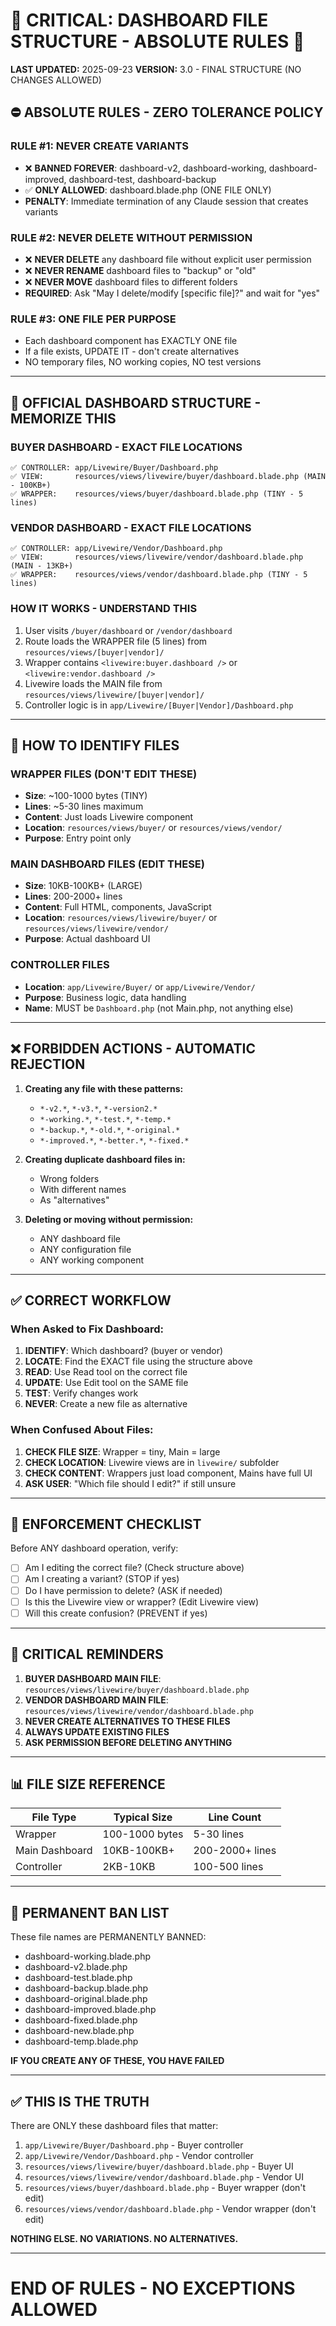 # 🚨 CRITICAL: DASHBOARD FILE STRUCTURE - ABSOLUTE RULES 🚨

**LAST UPDATED:** 2025-09-23
**VERSION:** 3.0 - FINAL STRUCTURE (NO CHANGES ALLOWED)

## ⛔ ABSOLUTE RULES - ZERO TOLERANCE POLICY

### RULE #1: NEVER CREATE VARIANTS
- ❌ **BANNED FOREVER**: dashboard-v2, dashboard-working, dashboard-improved, dashboard-test, dashboard-backup
- ✅ **ONLY ALLOWED**: dashboard.blade.php (ONE FILE ONLY)
- **PENALTY**: Immediate termination of any Claude session that creates variants

### RULE #2: NEVER DELETE WITHOUT PERMISSION
- ❌ **NEVER DELETE** any dashboard file without explicit user permission
- ❌ **NEVER RENAME** dashboard files to "backup" or "old"
- ❌ **NEVER MOVE** dashboard files to different folders
- **REQUIRED**: Ask "May I delete/modify [specific file]?" and wait for "yes"

### RULE #3: ONE FILE PER PURPOSE
- Each dashboard component has EXACTLY ONE file
- If a file exists, UPDATE IT - don't create alternatives
- NO temporary files, NO working copies, NO test versions

---

## 📁 OFFICIAL DASHBOARD STRUCTURE - MEMORIZE THIS

### BUYER DASHBOARD - EXACT FILE LOCATIONS
```
✅ CONTROLLER: app/Livewire/Buyer/Dashboard.php
✅ VIEW:       resources/views/livewire/buyer/dashboard.blade.php (MAIN - 100KB+)
✅ WRAPPER:    resources/views/buyer/dashboard.blade.php (TINY - 5 lines)
```

### VENDOR DASHBOARD - EXACT FILE LOCATIONS
```
✅ CONTROLLER: app/Livewire/Vendor/Dashboard.php
✅ VIEW:       resources/views/livewire/vendor/dashboard.blade.php (MAIN - 13KB+)
✅ WRAPPER:    resources/views/vendor/dashboard.blade.php (TINY - 5 lines)
```

### HOW IT WORKS - UNDERSTAND THIS
1. User visits `/buyer/dashboard` or `/vendor/dashboard`
2. Route loads the WRAPPER file (5 lines) from `resources/views/[buyer|vendor]/`
3. Wrapper contains `<livewire:buyer.dashboard />` or `<livewire:vendor.dashboard />`
4. Livewire loads the MAIN file from `resources/views/livewire/[buyer|vendor]/`
5. Controller logic is in `app/Livewire/[Buyer|Vendor]/Dashboard.php`

---

## 🎯 HOW TO IDENTIFY FILES

### WRAPPER FILES (DON'T EDIT THESE)
- **Size**: ~100-1000 bytes (TINY)
- **Lines**: ~5-30 lines maximum
- **Content**: Just loads Livewire component
- **Location**: `resources/views/buyer/` or `resources/views/vendor/`
- **Purpose**: Entry point only

### MAIN DASHBOARD FILES (EDIT THESE)
- **Size**: 10KB-100KB+ (LARGE)
- **Lines**: 200-2000+ lines
- **Content**: Full HTML, components, JavaScript
- **Location**: `resources/views/livewire/buyer/` or `resources/views/livewire/vendor/`
- **Purpose**: Actual dashboard UI

### CONTROLLER FILES
- **Location**: `app/Livewire/Buyer/` or `app/Livewire/Vendor/`
- **Purpose**: Business logic, data handling
- **Name**: MUST be `Dashboard.php` (not Main.php, not anything else)

---

## ❌ FORBIDDEN ACTIONS - AUTOMATIC REJECTION

1. **Creating any file with these patterns:**
   - `*-v2.*`, `*-v3.*`, `*-version2.*`
   - `*-working.*`, `*-test.*`, `*-temp.*`
   - `*-backup.*`, `*-old.*`, `*-original.*`
   - `*-improved.*`, `*-better.*`, `*-fixed.*`

2. **Creating duplicate dashboard files in:**
   - Wrong folders
   - With different names
   - As "alternatives"

3. **Deleting or moving without permission:**
   - ANY dashboard file
   - ANY configuration file
   - ANY working component

---

## ✅ CORRECT WORKFLOW

### When Asked to Fix Dashboard:
1. **IDENTIFY**: Which dashboard? (buyer or vendor)
2. **LOCATE**: Find the EXACT file using the structure above
3. **READ**: Use Read tool on the correct file
4. **UPDATE**: Use Edit tool on the SAME file
5. **TEST**: Verify changes work
6. **NEVER**: Create a new file as alternative

### When Confused About Files:
1. **CHECK FILE SIZE**: Wrapper = tiny, Main = large
2. **CHECK LOCATION**: Livewire views are in `livewire/` subfolder
3. **CHECK CONTENT**: Wrappers just load component, Mains have full UI
4. **ASK USER**: "Which file should I edit?" if still unsure

---

## 📝 ENFORCEMENT CHECKLIST

Before ANY dashboard operation, verify:
- [ ] Am I editing the correct file? (Check structure above)
- [ ] Am I creating a variant? (STOP if yes)
- [ ] Do I have permission to delete? (ASK if needed)
- [ ] Is this the Livewire view or wrapper? (Edit Livewire view)
- [ ] Will this create confusion? (PREVENT if yes)

---

## 🔴 CRITICAL REMINDERS

1. **BUYER DASHBOARD MAIN FILE**: `resources/views/livewire/buyer/dashboard.blade.php`
2. **VENDOR DASHBOARD MAIN FILE**: `resources/views/livewire/vendor/dashboard.blade.php`
3. **NEVER CREATE ALTERNATIVES TO THESE FILES**
4. **ALWAYS UPDATE EXISTING FILES**
5. **ASK PERMISSION BEFORE DELETING ANYTHING**

---

## 📊 FILE SIZE REFERENCE

| File Type | Typical Size | Line Count |
|-----------|-------------|------------|
| Wrapper | 100-1000 bytes | 5-30 lines |
| Main Dashboard | 10KB-100KB+ | 200-2000+ lines |
| Controller | 2KB-10KB | 100-500 lines |

---

## 🚫 PERMANENT BAN LIST

These file names are PERMANENTLY BANNED:
- dashboard-working.blade.php
- dashboard-v2.blade.php
- dashboard-test.blade.php
- dashboard-backup.blade.php
- dashboard-original.blade.php
- dashboard-improved.blade.php
- dashboard-fixed.blade.php
- dashboard-new.blade.php
- dashboard-temp.blade.php

**IF YOU CREATE ANY OF THESE, YOU HAVE FAILED**

---

## ✅ THIS IS THE TRUTH

There are ONLY these dashboard files that matter:
1. `app/Livewire/Buyer/Dashboard.php` - Buyer controller
2. `app/Livewire/Vendor/Dashboard.php` - Vendor controller
3. `resources/views/livewire/buyer/dashboard.blade.php` - Buyer UI
4. `resources/views/livewire/vendor/dashboard.blade.php` - Vendor UI
5. `resources/views/buyer/dashboard.blade.php` - Buyer wrapper (don't edit)
6. `resources/views/vendor/dashboard.blade.php` - Vendor wrapper (don't edit)

**NOTHING ELSE. NO VARIATIONS. NO ALTERNATIVES.**

---

# END OF RULES - NO EXCEPTIONS ALLOWED